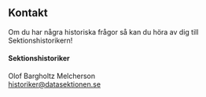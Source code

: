 ## Kontakt

Om du har några historiska frågor så kan du höra av dig till Sektionshistorikern!

#### Sektionshistoriker

Olof Bargholtz Melcherson<br>
[historiker@datasektionen.se](mailto:historiker@datasektionen.se)
